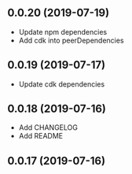 ## 0.0.20 (2019-07-19)
- Update npm dependencies
- Add cdk into peerDependencies

## 0.0.19 (2019-07-17)
- Update cdk dependencies

## 0.0.18 (2019-07-16)
- Add CHANGELOG
- Add README

## 0.0.17 (2019-07-16)


